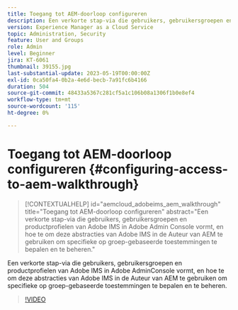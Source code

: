 ```yaml
---
title: Toegang tot AEM-doorloop configureren
description: Een verkorte stap-via die gebruikers, gebruikersgroepen en productprofielen van Adobe IMS in Adobe AdminConsole vormt, en hoe te om deze abstracties van Adobe IMS in de Auteur van AEM te gebruiken om specifieke op groep-gebaseerde toestemmingen te bepalen en te beheren.
version: Experience Manager as a Cloud Service
topic: Administration, Security
feature: User and Groups
role: Admin
level: Beginner
jira: KT-6061
thumbnail: 39155.jpg
last-substantial-update: 2023-05-19T00:00:00Z
exl-id: 0ca50fa4-0b2a-4e6d-becb-7a91fc6b4166
duration: 504
source-git-commit: 48433a5367c281cf5a1c106b08a1306f1b0e8ef4
workflow-type: tm+mt
source-wordcount: '115'
ht-degree: 0%

---
```


# Toegang tot AEM-doorloop configureren {#configuring-access-to-aem-walkthrough}

>[!CONTEXTUALHELP]
>id="aemcloud_adobeims_aem_walkthrough"
>title="Toegang tot AEM-doorloop configureren"
>abstract="Een verkorte stap-via die gebruikers, gebruikersgroepen en productprofielen van Adobe IMS in Adobe Admin Console vormt, en hoe te om deze abstracties van Adobe IMS in de Auteur van AEM te gebruiken om specifieke op groep-gebaseerde toestemmingen te bepalen en te beheren."

Een verkorte stap-via die gebruikers, gebruikersgroepen en productprofielen van Adobe IMS in Adobe AdminConsole vormt, en hoe te om deze abstracties van Adobe IMS in de Auteur van AEM te gebruiken om specifieke op groep-gebaseerde toestemmingen te bepalen en te beheren.

>[!VIDEO](https://video.tv.adobe.com/v/39155?quality=12&learn=on)
